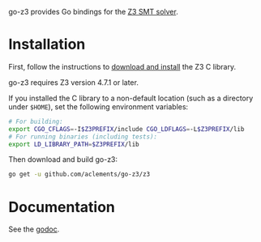 go-z3 provides Go bindings for
the [Z3 SMT solver](https://github.com/Z3Prover/z3).

Installation
============

First, follow the instructions to
[download and install](https://github.com/Z3Prover/z3/blob/master/README.md)
the Z3 C library.

go-z3 requires Z3 version 4.7.1 or later.

If you installed the C library to a non-default location (such as a
directory under `$HOME`), set the following environment variables:

```sh
# For building:
export CGO_CFLAGS=-I$Z3PREFIX/include CGO_LDFLAGS=-L$Z3PREFIX/lib
# For running binaries (including tests):
export LD_LIBRARY_PATH=$Z3PREFIX/lib
```

Then download and build go-z3:

```sh
go get -u github.com/aclements/go-z3/z3
```

Documentation
=============

See the [godoc](https://godoc.org/github.com/aclements/go-z3/z3).
